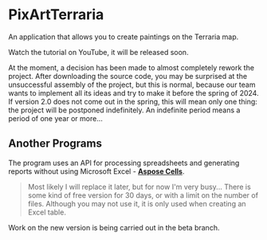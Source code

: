 # PixArtTerraria
An application that allows you to create paintings on the Terraria map.

Watch the tutorial on YouTube, it will be released soon.

At the moment, a decision has been made to almost completely rework the project. After downloading the source code, you may be surprised at the unsuccessful assembly of the project, but this is normal, because our team wants to implement all its ideas and try to make it before the spring of 2024. If version 2.0 does not come out in the spring, this will mean only one thing: the project will be postponed indefinitely. An indefinite period means a period of one year or more...
## Another Programs
The program uses an API for processing spreadsheets and generating reports without using Microsoft Excel - [**Aspose Cells**](https://products.aspose.com/cells/net/).
> Most likely I will replace it later, but for now I'm very busy... There is some kind of free version for 30 days, or with a limit on the number of files. Although you may not use it, it is only used when creating an Excel table.

Work on the new version is being carried out in the beta branch. 